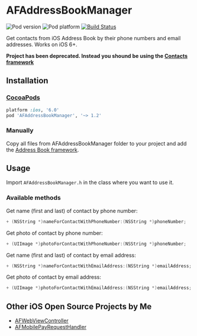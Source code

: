 AFAddressBookManager
====================
![Pod version](http://img.shields.io/cocoapods/v/AFAddressBookManager.svg?style=flat)
![Pod platform](http://img.shields.io/cocoapods/p/AFAddressBookManager.svg?style=flat)
[![Build Status](https://travis-ci.org/Fogh/AFAddressBookManager.svg?branch=master)](https://travis-ci.org/Fogh/AFAddressBookManager)

Get contacts from iOS Address Book by their phone numbers and email addresses. Works on iOS 6+.

**Project has been deprecated. Instead you shound be using the [Contacts framework](https://developer.apple.com/library/prerelease/mac/documentation/Contacts/Reference/Contacts_Framework/index.html#//apple_ref/doc/uid/TP40015328)**

## Installation

### [CocoaPods](http://cocoapods.org)

```ruby
platform :ios, '6.0'
pod 'AFAddressBookManager', '~> 1.2'
```

### Manually

Copy all files from AFAddressBookManager folder to your project and add the [Address Book framework](http://developer.apple.com/library/ios/#documentation/AddressBook/Reference/AddressBook_iPhoneOS_Framework/).

## Usage

Import `AFAddressBookManager.h` in the class where you want to use it.

### Available methods

Get name (first and last) of contact by phone number:
```objectivec
+ (NSString *)nameForContactWithPhoneNumber:(NSString *)phoneNumber;
```

Get photo of contact by phone number:
```objectivec 
+ (UIImage *)photoForContactWithPhoneNumber:(NSString *)phoneNumber;
```

Get name (first and last) of contact by email address:
```objectivec
+ (NSString *)nameForContactWithEmailAddress:(NSString *)emailAddress;
```

Get photo of contact by email address:
```objectivec 
+ (UIImage *)photoForContactWithEmailAddress:(NSString *)emailAddress;
```


## Other iOS Open Source Projects by Me

- [AFWebViewController](https://github.com/Fogh/AFWebViewController)
- [AFMobilePayRequestHandler](https://github.com/Fogh/AFMobilePayRequestHandler)
